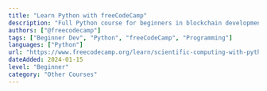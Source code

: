 ```yaml
---
title: "Learn Python with freeCodeCamp"
description: "Full Python course for beginners in blockchain development"
authors: ["@freecodecamp"]
tags: ["Beginner Dev", "Python", "freeCodeCamp", "Programming"]
languages: ["Python"]
url: "https://www.freecodecamp.org/learn/scientific-computing-with-python/"
dateAdded: 2024-01-15
level: "Beginner"
category: "Other Courses"
---
```

